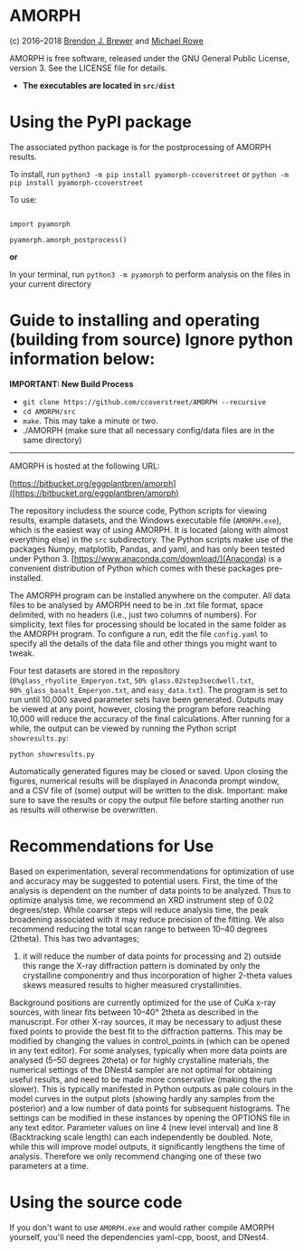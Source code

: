 AMORPH
========

(c) 2016–2018 [Brendon J. Brewer](https://www.stat.auckland.ac.nz/~brewer/)
and [Michael Rowe](http://www.env.auckland.ac.nz/people/michael-rowe)

AMORPH is free software, released under the GNU General Public License,
version 3. See the LICENSE file for details.

- **The executables are located in `src/dist`**

# Using the PyPI package

The associated python package is for the postprocessing of AMORPH results.

To install, run `python3 -m pip install pyamorph-ccoverstreet` or `python -m pip install pyamorph-ccoverstreet`

To use:
```python3

import pyamorph

pyamorph.amorph_postprocess()

```

**or**

In your terminal, run `python3 -m pyamorph` to perform analysis on the files in your current directory

Guide to installing and operating (building from source) **Ignore python information below**:
==================================

**IMPORTANT: New Build Process**

- `git clone https://github.com/ccoverstreet/AMORPH --recursive`
- `cd AMORPH/src`
- `make`. This may take a minute or two.
- ./AMORPH (make sure that all necessary config/data files are in the same directory)
___


AMORPH is hosted at the following URL:

[https://bitbucket.org/eggplantbren/amorph]([https://bitbucket.org/eggplantbren/amorph)

The repository includess the source code, Python scripts for viewing results,
example datasets, and the Windows executable file (`AMORPH.exe`), which is
the easiest way of using AMORPH. It is located (along with almost everything
else) in the `src` subdirectory.
The Python scripts make use of the packages Numpy, matplotlib, Pandas, and
yaml, and has only
been tested under Python 3. [https://www.anaconda.com/download/](Anaconda) is a
convenient distribution of Python which comes with these packages
pre-installed.

The AMORPH program can be installed anywhere on the computer. All data files to
be analysed by AMORPH need to be in .txt file format, space delimited, with no
headers (i.e., just two columns of numbers). For simplicity, text files for
processing should be located in the same folder as the AMORPH program.
To configure a run, edit the file `config.yaml` to specify all the details of
the data file and other things you might want to tweak.

Four test datasets are stored in the repository
(`0%glass_rhyolite_Emperyon.txt`, `50% glass.02step3secdwell.txt`,
`90%_glass_basalt_Emperyon.txt`, and `easy_data.txt`).
The program is set to run until
10,000 saved parameter sets have been generated. Outputs may be viewed at any
point, however, closing the program before reaching  10,000 will reduce the
accuracy of the final calculations. After running for a while, the output can
be viewed by running the Python script `showresults.py`:

```
python showresults.py
```

Automatically generated figures may be closed or saved. Upon closing the
figures, numerical results will be displayed in Anaconda prompt window,
and a CSV file of (some) output will be written to the disk.
Important: make sure to save the results or copy the output file before
starting another run as results will otherwise be overwritten.

Recommendations for Use
=======================

Based on experimentation, several recommendations for optimization of use and
accuracy may be suggested to potential users. First, the time of the analysis
is dependent on the number of data points to be analyzed. Thus to optimize
analysis time, we recommend an XRD instrument step of 0.02 degrees/step.
While coarser steps will reduce analysis time, the peak broadening associated
with it may reduce precision of the fitting. We also recommend reducing the
total scan range to between 10–40 degrees (2theta). This has two advantages;
1) it will reduce the number of data points for processing and 2) outside this
range the X-ray diffraction pattern is dominated by only the crystalline
componentry and thus incorporation of higher 2-theta values skews measured
results to higher measured crystallinities.

Background positions are currently optimized for the use of CuKa x-ray sources,
with linear fits between 10–40° 2theta as described in the manuscript. For
other X-ray sources, it may be necessary to adjust these fixed points to
provide the best fit to the diffraction patterns. This may be modified by
changing the values in control_points.in (which can be opened in any text
editor). For some analyses, typically when more data points are analysed
(5–50 degrees 2theta) or for highly crystalline materials, the numerical
settings of the DNest4 sampler are not optimal for obtaining useful results,
and need to be made more conservative (making the run slower).
This is typically manifested in Python outputs as pale colours in the model
curves in the output plots (showing hardly any samples from the posterior)
and a low number of data points for subsequent histograms.
The settings can be modified in these instances by opening the OPTIONS file
in any text editor. Parameter values on line 4 (new level interval) and line 8
(Backtracking scale length) can each independently be doubled. Note, while this
will improve model outputs, it significantly lengthens the time of analysis.
Therefore we only recommend changing one of these two parameters at a time.


Using the source code
=====================
If you don't want to use `AMORPH.exe` and would rather compile AMORPH
yourself, you'll need the dependencies yaml-cpp, boost, and DNest4.
